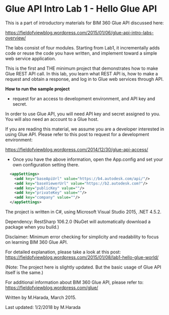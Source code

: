 # Glue API Intro Lab 1 - Hello Glue API 

This is a part of introductory materials for BIM 360 Glue API discussed here:

https://fieldofviewblog.wordpress.com/2015/01/06/glue-api-intro-labs-overview/

The labs consist of four modules. Starting from Lab1, it incrementally 
adds code or reuse the code you have written, and implement toward a simple web service application. 

This is the first and THE minimum project that demonstrates how to make Glue REST API call. In this lab, you learn what REST API is, how to make a request and obtain a response, and log in to Glue web services through API. 


**How to run the sample project**

* request for an access to development environment, and API key and secret. 

In order to use Glue API, you will need API key and secret assigned to you. 
You will also need an account to a Glue host.

If you are reading this material, we assume you are a developer interested in using Glue API. Please refer to this post to request for a development environment:  

https://fieldofviewblog.wordpress.com/2014/12/30/glue-api-access/

* Once you have the above information, open the App.config and set your own configuration setting there.  


```xml
  <appSettings>
    <add key="baseApiUrl" value="https://b4.autodesk.com/api/"/>
    <add key="baseViewerUrl" value="https://b2.autodesk.com?"/>
    <add key="publicKey" value=""/>
    <add key="privateKey" value=""/>
    <add key="company" value=""/>
  </appSettings>
```

The project is written in C#, using Microsoft Visual Studio 2015, .NET 4.5.2.

Dependency: RestSharp 106.2.0 (NuGet will automatically download a package when you build.) 

Disclaimer: Minimum error checking for simplicity and readability to focus on learning BIM 360 Glue API. 

For detailed explanation, please take a look at this post: 
https://fieldofviewblog.wordpress.com/2015/01/08/lab1-hello-glue-world/

(Note: The project here is slightly updated. But the basic usage of Glue API itself is the same.) 

For additional information about BIM 360 Glue API, please refer to:
https://fieldofviewblog.wordpress.com/glue/

Written by M.Harada, March 2015. 

Last updated: 1/2/2018 by M.Harada 



